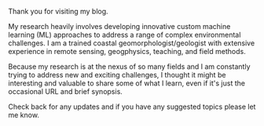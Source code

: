 Thank you for visiting my blog.

My research heavily involves developing innovative custom machine learning (ML) approaches to address a range of complex environmental challenges. I am a trained coastal geomorphologist/geologist with extensive experience in remote sensing, geogphysics, teaching, and field methods.

Because my research is at the nexus of so many fields and I am constantly trying to address new and exciting challenges, I thought it might be interesting and valuable to share some of what I learn, even if it's just the occasional URL and brief synopsis.

Check back for any updates and if you have any suggested topics please let me know.
